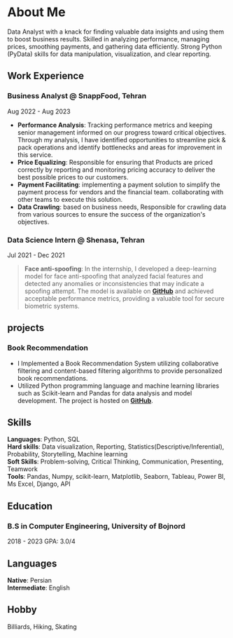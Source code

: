 # About Me
Data Analyst with a knack for finding valuable data insights and using them to boost business results. Skilled in analyzing performance, managing prices, smoothing payments, and gathering data efficiently. Strong Python (PyData) skills for data manipulation, visualization, and clear reporting.

## Work Experience

### Business Analyst @ SnappFood, Tehran
Aug 2022 - Aug 2023
- **Performance Analysis**: Tracking performance metrics and keeping senior management informed on our progress toward critical objectives. Through my analysis, I have identified opportunities to streamline pick & pack operations and identify bottlenecks and areas for improvement in this service.
- **Price Equalizing**: Responsible for ensuring that Products are priced correctly by reporting and monitoring pricing accuracy to deliver the best possible prices to our customers.
- **Payment Facilitating**: implementing a payment solution to simplify the payment process for vendors and the financial team. collaborating with other teams to execute this solution.
- **Data Crawling**: based on business needs, Responsible for crawling data from various sources to ensure the success of the organization's objectives.

### Data Science Intern @ Shenasa, Tehran
Jul 2021 - Dec 2021
> **Face anti-spoofing**: In the internship, I developed a deep-learning model for face anti-spoofing that analyzed facial features and detected any anomalies or inconsistencies that may indicate a spoofing attempt. The model is available on **[GitHub](https://github.com/MahmoodAbdali79/Face-anti-spoofing)** and achieved acceptable performance metrics, providing a valuable tool for secure biometric systems.


## projects
### Book Recommendation
- I Implemented a Book Recommendation System utilizing collaborative filtering and content-based filtering algorithms to provide personalized book recommendations.
- Utilized Python programming language and machine learning libraries such as Scikit-learn and Pandas for data analysis and model development. The project is hosted on **[GitHub](https://github.com/MahmoodAbdali79/Book-Recommendation-System)**.

## Skills
**Languages**: Python, SQL  
**Hard skills**: Data visualization, Reporting, Statistics(Descriptive/Inferential), Probability, Storytelling, Machine learning  
**Soft Skills**: Problem-solving, Critical Thinking, Communication, Presenting, Teamwork  
**Tools**: Pandas, Numpy, scikit-learn, Matplotlib, Seaborn, Tableau, Power BI, Ms Excel, Django, API  


## Education
### B.S in Computer Engineering, University of Bojnord
2018 - 2023 GPA: 3.0/4

## Languages
**Native**: Persian  
**Intermediate**: English

## Hobby
Billiards, Hiking, Skating 

